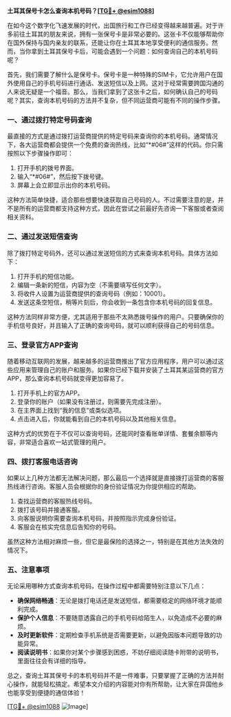**土耳其保号卡怎么查询本机号码？[[TG💪+ @esim1088](https://t.me/s/esim1088)]**

在如今这个数字化飞速发展的时代，出国旅行和工作已经变得越来越普遍。对于许多前往土耳其的朋友来说，拥有一张保号卡是非常必要的。这张卡不仅能够帮助你在国外保持与国内亲友的联系，还能让你在土耳其本地享受便利的通信服务。然而，当你拿到土耳其保号卡后，可能会遇到一个问题：如何查询自己的本机号码呢？

首先，我们需要了解什么是保号卡。保号卡是一种特殊的SIM卡，它允许用户在国外使用自己的手机号码进行通话、发送短信以及上网。这对于经常需要跨国沟通的人来说无疑是一个福音。那么，当我们拿到了这张卡之后，如何确认自己的号码呢？其实，查询本机号码的方法并不复杂，但不同运营商可能有不同的操作步骤。

### **一、通过拨打特定号码查询**

最直接的方式是通过拨打运营商提供的特定号码来查询你的本机号码。通常情况下，各大运营商都会提供一个免费的查询热线，比如“*#06#”这样的代码。你只需按照以下步骤操作即可：

1. 打开手机的拨号界面。
2. 输入“*#06#”，然后按下拨号键。
3. 屏幕上会立即显示出你的本机号码。

这种方法简单快捷，适合那些想要快速获取自己号码的人。不过需要注意的是，并不是所有的运营商都支持这种方式，因此在尝试之前最好先咨询一下客服或者查阅相关资料。

### **二、通过发送短信查询**

除了拨打特定号码外，还可以通过发送短信的方式来查询本机号码。具体方法如下：

1. 打开手机的短信功能。
2. 编辑一条新的短信，内容为空（不需要填写任何文字）。
3. 将收件人设置为运营商提供的查询号码（例如：10001）。
4. 发送这条空短信，稍等片刻后，你会收到一条包含你本机号码的回复信息。

这种方法同样非常方便，尤其适用于那些不太熟悉拨号操作的用户。只要确保你的手机信号良好，并且输入了正确的查询号码，就可以顺利获得自己的号码信息。

### **三、登录官方APP查询**

随着移动互联网的发展，越来越多的运营商推出了官方应用程序，用户可以通过这些应用来管理自己的账户和服务。如果你已经下载并安装了土耳其某运营商的官方APP，那么查询本机号码就变得更加容易了。

1. 打开手机上的官方APP。
2. 登录你的账户（如果没有注册过，则需要先完成注册）。
3. 在主界面上找到“我的信息”或类似选项。
4. 点击进入后，你就能看到自己的本机号码以及其他相关信息。

这种方式的优势在于不仅可以查询号码，还能同时查看账单详情、套餐余额等内容，非常适合喜欢一站式管理的用户。

### **四、拨打客服电话咨询**

如果以上几种方法都无法解决问题，那么最后一个选择就是直接拨打运营商的客服热线进行咨询。客服人员会根据你的身份验证情况为你提供相应的帮助。

1. 查找运营商的客服热线号码。
2. 拨打该号码并接通客服。
3. 向客服说明你需要查询本机号码，并按照指示完成身份验证。
4. 客服会在核实完信息后告知你的号码。

虽然这种方法相对麻烦一些，但它是最保险的选择之一，特别是在其他方法失效的情况下。

### **五、注意事项**

无论采用哪种方式查询本机号码，在操作过程中都需要特别注意以下几点：

- **确保网络畅通**：无论是拨打电话还是发送短信，都需要稳定的网络环境才能顺利完成。
- **保护个人信息**：不要随意透露自己的手机号码给陌生人，以免造成不必要的麻烦。
- **及时更新软件**：定期检查手机系统是否需要更新，以避免因版本问题导致的功能异常。
- **阅读说明书**：如果你对某个步骤感到困惑，不妨仔细阅读随卡附带的说明书，里面往往会有详细的指导。

总之，查询土耳其保号卡的本机号码并不是一件难事，只要掌握了正确的方法并耐心操作，就能轻松搞定。希望本文介绍的内容能对你有所帮助，让大家在异国他乡也能享受到便捷的通信体验！

[[TG💪+ @esim1088](https://t.me/s/esim1088) ![Image](https://i.postimg.cc/4NQfJmqS/Snipaste-2025-05-13-00-14-12.png)]